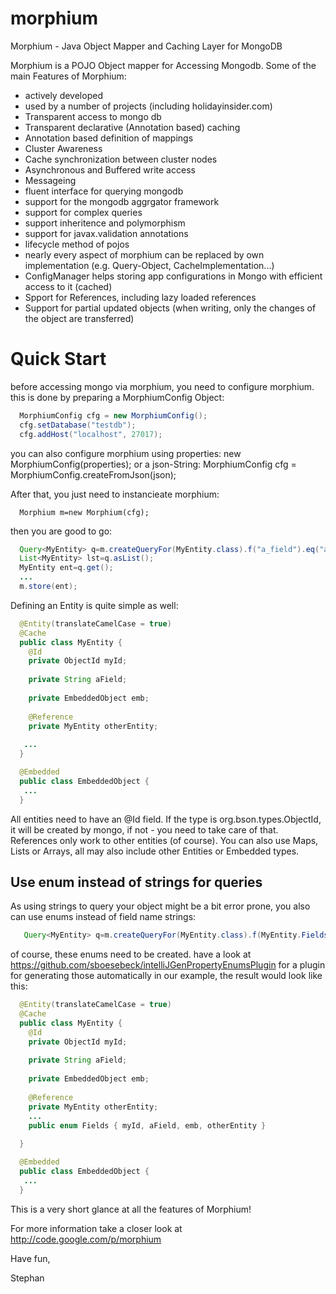 morphium
========

Morphium - Java Object Mapper and Caching Layer for MongoDB

Morphium is a POJO Object mapper for Accessing Mongodb. Some of the main Features of Morphium:
- actively developed
- used by a number of projects (including holidayinsider.com)
- Transparent access to mongo db
- Transparent declarative (Annotation based) caching
- Annotation based definition of mappings
- Cluster Awareness
- Cache synchronization between cluster nodes
- Asynchronous and Buffered write access
- Messageing
- fluent interface for querying mongodb
- support for the mongodb aggrgator framework
- support for complex queries
- support inheritence and polymorphism
- support for javax.validation annotations
- lifecycle method of pojos
- nearly every aspect of morphium can be replaced by own implementation (e.g. Query-Object, CacheImplementation...)
- ConfigManager helps storing app configurations in Mongo with efficient access to it (cached)
- Spport for References, including lazy loaded references
- Support for partial updated objects (when writing, only the changes of the object are transferred)



Quick Start
===========

before accessing mongo via morphium, you need to configure morphium. this is done by preparing a MorphiumConfig Object:
```java
  MorphiumConfig cfg = new MorphiumConfig();
  cfg.setDatabase("testdb");
  cfg.addHost("localhost", 27017);
```

you can also configure morphium using properties: new MorphiumConfig(properties); or a json-String: MorphiumConfig cfg = MorphiumConfig.createFromJson(json);

After that, you just need to instancieate morphium:

```
  Morphium m=new Morphium(cfg);
```

then you are good to go:

```java
  Query<MyEntity> q=m.createQueryFor(MyEntity.class).f("a_field").eq("a value");
  List<MyEntity> lst=q.asList();
  MyEntity ent=q.get();
  ...
  m.store(ent);
```

Defining an Entity is quite simple as well:
```java
  @Entity(translateCamelCase = true)
  @Cache
  public class MyEntity {
    @Id
    private ObjectId myId; 
  
    private String aField;
  
    private EmbeddedObject emb;
  
    @Reference
    private MyEntity otherEntity;
  
   ...
  }

  @Embedded
  public class EmbeddedObject {
   ...
  }
```

All entities need to have an @Id field. If the type is org.bson.types.ObjectId, it will be created by mongo, if not - you need to take care of that.
References only work to other entities (of course).
You can also use Maps, Lists or Arrays, all may also include other Entities or Embedded types.

## Use enum instead of strings for queries
As using strings to query your object might be a bit error prone, you also can use enums instead of field name strings:
```java
   Query<MyEntity> q=m.createQueryFor(MyEntity.class).f(MyEntity.Fields.aField).eq("a value");
```
of course, these enums need to be created. have a look at https://github.com/sboesebeck/intelliJGenPropertyEnumsPlugin for a plugin for generating those automatically
in our example, the result would look like this:
```java
  @Entity(translateCamelCase = true)
  @Cache
  public class MyEntity {
    @Id
    private ObjectId myId; 
  
    private String aField;
  
    private EmbeddedObject emb;
  
    @Reference
    private MyEntity otherEntity;
    ...
    public enum Fields { myId, aField, emb, otherEntity }
   
  }

  @Embedded
  public class EmbeddedObject {
   ...
  }
```


This is a very short glance at all the features of Morphium!

For more information take a closer look at http://code.google.com/p/morphium

Have fun,

Stephan
